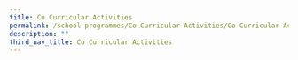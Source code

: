 ```yaml
---
title: Co Curricular Activities
permalink: /school-programmes/Co-Curricular-Activities/Co-Curricular-Activities/
description: ""
third_nav_title: Co Curricular Activities
---
```

